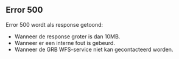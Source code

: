 ## Error 500

Error 500 wordt als response getoond:
- Wanneer de response groter is dan 10MB.
- Wanneer er een interne fout is gebeurd.
- Wanneer de GRB WFS-service niet kan gecontacteerd worden.

